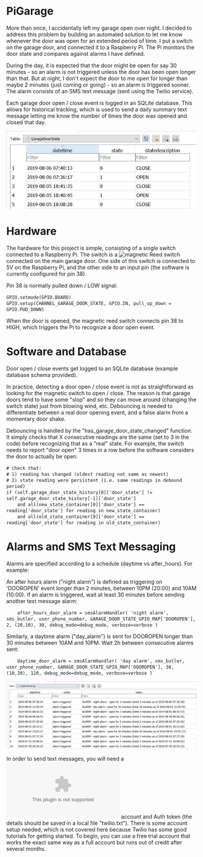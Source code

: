 # PiGarage
More than once, I accidentally left my garage open over night. I decided to address this problem by building an automated solution to let me know whenever the door was open for an extended period of time. I put a switch on the garage door, and connected it to a Raspberry Pi. The Pi monitors the door state and compares against alarms I have defined.

During the day, it is expected that the door might be open for say 30 minutes - so an alarm is not triggered unless the door has been open longer than that. But at night, I don't expect the door to me open for longer than maybe 2 minutes (just coming or going) - so an alarm is triggered sooner. The alarm consists of an SMS text message (sent using the Twilio service).

Each garage door open / close event is logged in an SQLite database. This allows for historical tracking, which is used to send a daily summary text message letting me know the number of times the door was opened and closed that day. 

![door state logging](images/garage_door_state.jpg)

# Hardware
The hardware for this project is simple, consisting of a single switch connected to a Raspberry Pi. The switch is a ![magnetic Reed switch](https://www.sparkfun.com/products/13247) connected on the main garage door. One side of this switch is connected to 5V on the Raspberry Pi, and the other side to an input pin (the software is currently configured for pin 38).

Pin 38 is normally pulled down / LOW signal:
```
GPIO.setmode(GPIO.BOARD)
GPIO.setup(CHANNEL_GARAGE_DOOR_STATE, GPIO.IN, pull_up_down = GPIO.PUD_DOWN)
```

When the door is opened, the magnetic reed switch connects pin 38 to HIGH, which triggers the Pi to recognize a door open event.


# Software and Database
Door open / close events get logged to an SQLite database (example database schema provided).

In practice, detecting a door open / close event is not as straightforward as looking for the magnetic switch to open / close. The reason is that garage doors tend to have some "slop" and so they can move around (changing the switch state) just from blowing wind, etc. Debouncing is needed to differentiate between a real door opening event, and a false alarm from a momentary door shake.

Debouncing is handled by the "has_garage_door_state_changed" function. It simply checks that X consecutive readings are the same (set to 3 in the code) before recognizing that as a "real" state. For example, the switch needs to report "door open" 3 times in a row before the software considers the door to actually be open.
```
# check that:
# 1) reading has changed (oldest reading not same as newest)
# 2) state reading were persistent (i.e. same readings in debound period)
if (self.garage_door_state_history[0]['door_state'] != self.garage_door_state_history[-1]['door_state']
    and all(new_state_container[0]['door_state'] == reading['door_state'] for reading in new_state_container)
    and all(old_state_container[0]['door_state'] == reading['door_state'] for reading in old_state_container)
```


# Alarms and SMS Text Messaging
Alarms are specified according to a schedule (daytime vs after_hours). For example:

An after hours alarm ("night alarm") is defined as triggering on 'DOOROPEN' event longer than 2 minutes, between 10PM (20:00) and 10AM (10:00). If an alarm is triggered, wait at least 30 minutes before sending another text message alarm:
```
    after_hours_door_alarm = smsAlarmHandler( 'night alarm', sms_butler, user_phone_number, GARAGE_DOOR_STATE_GPIO_MAP['DOOROPEN'], 2, (20,10), 30, debug_mode=debug_mode, verbose=verbose )
```

Similarly, a daytime alarm ("day_alarm") is sent for DOOROPEN longer than 30 minutes between 10AM and 10PM. Wait 2h between consecutive alarms sent:
```
    daytime_door_alarm = smsAlarmHandler( 'day alarm', sms_butler, user_phone_number, GARAGE_DOOR_STATE_GPIO_MAP['DOOROPEN'], 30, (10,20), 120, debug_mode=debug_mode, verbose=verbose )
```

![system event logging](images/system_event_log.jpg)

In order to send text messages, you will need a ![Twilio](www.twilio.com) account and Auth token (the details should be saved in a local file "twilio.txt"). There is some account setup needed, which is not covered here because Twilio has some good tutorials for getting started. To begin, you can use a free trial account that works the exact same way as a full account but runs out of credit after several months.
